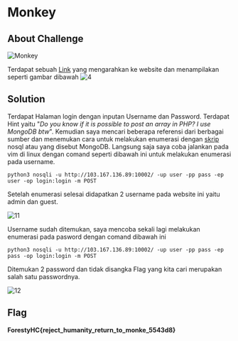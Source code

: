 # Monkey

## About Challenge

![Monkey](https://github.com/RifqiYafik/CTF_WriteUp/assets/136687984/7cbad361-0937-49e0-8bd8-009d31db7ab2)

Terdapat sebuah [Link](http://103.167.136.89:10002/) yang mengarahkan ke website dan menampilakan seperti gambar dibawah 
![4](https://github.com/RifqiYafik/CTF_WriteUp/assets/136687984/e16df8cc-50cc-481b-b3e5-217f5d281b63)


## Solution
Terdapat Halaman login dengan inputan Username dan Password. Terdapat Hint yaitu "*Do you know if it is possible to post an array in PHP? I use MongoDB btw*".
Kemudian saya mencari beberapa referensi dari berbagai sumber dan menemukan cara untuk melakukan enumerasi dengan [skrip](nosqli-user-pass-enum.py) nosql atau yang disebut MongoDB. 
Langsung saja saya coba jalankan pada vim di linux dengan comand seperti dibawah ini untuk melakukan enumerasi pada username.
```shell
python3 nosqli -u http://103.167.136.89:10002/ -up user -pp pass -ep user -op login:login -m POST
```
Setelah enumerasi selesai didapatkan 2 username pada website ini yaitu admin dan guest.

![11](https://github.com/RifqiYafik/CTF_WriteUp/assets/136687984/0854bca7-ecb5-4ba9-8544-128e4b6ba80d)


Username sudah ditemukan, saya mencoba sekali lagi melakukan enumerasi pada pasword dengan comand dibawah ini
```shell
python3 nosqli -u http://103.167.136.89:10002/ -up user -pp pass -ep pass -op login:login -m POST
```
Ditemukan 2 password dan tidak disangka Flag yang kita cari merupakan salah satu passwordnya.

![12](https://github.com/RifqiYafik/CTF_WriteUp/assets/136687984/81673266-6a79-46b0-b8be-fca08649006d)

## Flag
**ForestyHC{reject_humanity_return_to_monke_5543d8}**
